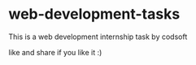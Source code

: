 # web-development-tasks
This is a web development internship task by codsoft

like and share if you like it :)
